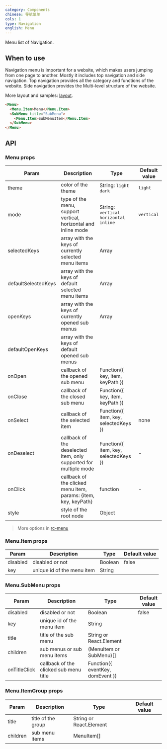 ```yaml
---
category: Components
chinese: 导航菜单
cols: 1
type: Navigation
english: Menu
---
```


Menu list of Navigation.

## When to use

Navigation menu is important for a website, which makes users jumping from one page to another. Mostly it includes top navigation and side navigation. Top navigation provides all the category and functions of the website. Side navigation provides the Multi-level structure of the website.

More layout and samples: [layout](/docs/spec/layout).

```html
<Menu>
  <Menu.Item>Menu</Menu.Item>
  <SubMenu title="SubMenu">
    <Menu.Item>SubMenuItem</Menu.Item>
  </SubMenu>
</Menu>
```

## API

### Menu props

| Param    | Description   | Type     | Default value       |
|----------|---------------|----------|--------------|
| theme    | color of the theme | String: `light` `dark` | `light` |
| mode | type of the menu, support vertical, horizontal and inline mode | String: `vertical` `horizontal` `inline` | `vertical` |
| selectedKeys | array with the keys of currently selected menu items | Array |      |
| defaultSelectedKeys | array with the keys of default selected menu items | Array |      |
| openKeys | array with the keys of currently opened sub menus | Array |  |
| defaultOpenKeys | array with the keys of default opened sub menus |  |      |
| onOpen | callback of the opened sub menu | Function({ key, item, keyPath }) |  |
| onClose | callback of the closed sub menu | Function({ key, item, keyPath }) |  |
| onSelect | callback of the selected item | Function({ item, key, selectedKeys }) | none   |
| onDeselect | callback of the deselected item, only supported for multiple mode | Function({ item, key, selectedKeys }) | - |
| onClick | callback of the clicked menu item, params: {item, key, keyPath} | function | - |
| style | style of the root node | Object | |

> More options in [rc-menu](https://github.com/react-component/menu#api)

### Menu.Item props

| Param    | Description    | Type     | Default value       |
|----------|----------------|----------|--------------|
| disabled    | disabled or not | Boolean   |  false  |
| key   | unique id of the menu item |  String |  |

### Menu.SubMenu props

| Param    | Description    | Type     | Default value       |
|----------|----------------|----------|--------------|
| disabled    | disabled or not | Boolean   |  false  |
| key   | unique id of the menu item |  String |  |
| title    | title of the sub menu | String or React.Element   |    |
| children | sub menus or sub menu items | (MenuItem or SubMenu)[] |  |
| onTitleClick | callback of the clicked sub menu title | Function({ eventKey, domEvent }) |  |

### Menu.ItemGroup props

| Param    | Description    | Type     | Default value       |
|----------|----------------|----------|--------------|
| title    | title of the group       | String or React.Element |    |
| children | sub menu items    | MenuItem[] |  |
